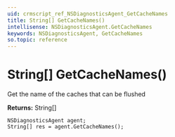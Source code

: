 ```yaml
---
uid: crmscript_ref_NSDiagnosticsAgent_GetCacheNames
title: String[] GetCacheNames()
intellisense: NSDiagnosticsAgent.GetCacheNames
keywords: NSDiagnosticsAgent, GetCacheNames
so.topic: reference
---
```


# String[] GetCacheNames()

Get the name of the caches that can be flushed

**Returns:** String[]

```crmscript
NSDiagnosticsAgent agent;
String[] res = agent.GetCacheNames();
```

